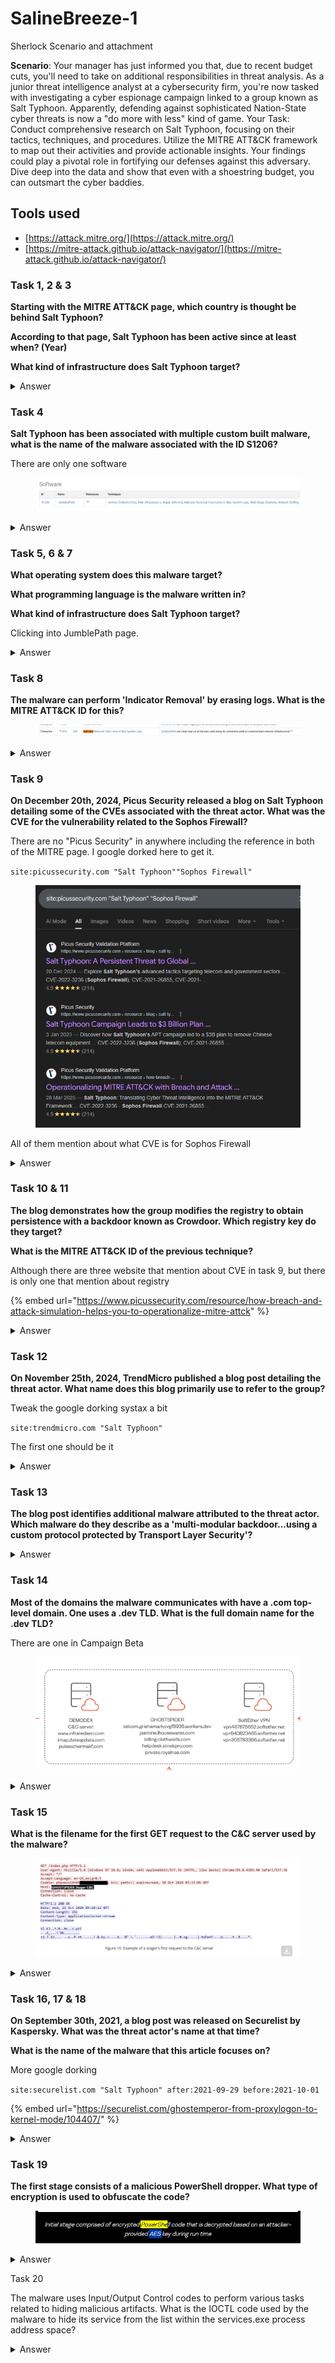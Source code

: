 # SalineBreeze-1

Sherlock Scenario and attachment

**Scenario**: Your manager has just informed you that, due to recent budget cuts, you'll need to take on additional responsibilities in threat analysis. As a junior threat intelligence analyst at a cybersecurity firm, you're now tasked with investigating a cyber espionage campaign linked to a group known as Salt Typhoon. Apparently, defending against sophisticated Nation-State cyber threats is now a "do more with less" kind of game. Your Task: Conduct comprehensive research on Salt Typhoon, focusing on their tactics, techniques, and procedures. Utilize the MITRE ATT\&CK framework to map out their activities and provide actionable insights. Your findings could play a pivotal role in fortifying our defenses against this adversary. Dive deep into the data and show that even with a shoestring budget, you can outsmart the cyber baddies.

## Tools used

* [https://attack.mitre.org/](https://attack.mitre.org/)
* [https://mitre-attack.github.io/attack-navigator/](https://mitre-attack.github.io/attack-navigator/)



### Task 1, 2 & 3

**Starting with the MITRE ATT\&CK page, which country is thought be behind Salt Typhoon?**

**According to that page, Salt Typhoon has been active since at least when? (Year)**

**What kind of infrastructure does Salt Typhoon target?**

<details>

<summary>Answer</summary>

<figure><img src="../../../.gitbook/assets/image (3) (1).png" alt=""><figcaption></figcaption></figure>

China

2019

Network

</details>

### Task 4

**Salt Typhoon has been associated with multiple custom built malware, what is the name of the malware associated with the ID S1206?**

There are only one software

<figure><img src="../../../.gitbook/assets/image (3) (1) (1).png" alt=""><figcaption></figcaption></figure>

<details>

<summary>Answer</summary>

JumbledPath

</details>

### Task 5, 6 & 7

**What operating system does this malware target?**

**What programming language is the malware written in?**

**What kind of infrastructure does Salt Typhoon target?**

Clicking into JumblePath page.

<details>

<summary>Answer</summary>

<figure><img src="../../../.gitbook/assets/image (4) (1).png" alt=""><figcaption></figcaption></figure>

Linux

Go

Cisco

</details>

### Task 8

**The malware can perform 'Indicator Removal' by erasing logs. What is the MITRE ATT\&CK ID for this?**

<figure><img src="../../../.gitbook/assets/image (7) (1).png" alt=""><figcaption></figcaption></figure>

<details>

<summary>Answer</summary>

T1070.002

</details>

### Task 9

**On December 20th, 2024, Picus Security released a blog on Salt Typhoon detailing some of the CVEs associated with the threat actor. What was the CVE for the vulnerability related to the Sophos Firewall?**

There are no "Picus Security" in anywhere including the reference in both of the MITRE page. I google dorked here to get it.

`site:picussecurity.com "Salt Typhoon""Sophos Firewall"`&#x20;

<figure><img src="../../../.gitbook/assets/image (9).png" alt="" width="530"><figcaption></figcaption></figure>

All of them mention about what CVE is for Sophos Firewall

<details>

<summary>Answer</summary>

<figure><img src="../../../.gitbook/assets/image (10).png" alt=""><figcaption></figcaption></figure>

CVE-2022-3236

</details>

### Task 10 & 11

**The blog demonstrates how the group modifies the registry to obtain persistence with a backdoor known as Crowdoor. Which registry key do they target?**

**What is the MITRE ATT\&CK ID of the previous technique?**

Although there are three website that mention about CVE in task 9, but there is only one that mention about registry

{% embed url="https://www.picussecurity.com/resource/how-breach-and-attack-simulation-helps-you-to-operationalize-mitre-attck" %}

<details>

<summary>Answer</summary>

<figure><img src="../../../.gitbook/assets/image (12).png" alt=""><figcaption></figcaption></figure>

HKCU\Software\Microsoft\Windows\CurrentVersion\Run

T1112

</details>

### Task 12

**On November 25th, 2024, TrendMicro published a blog post detailing the threat actor. What name does this blog primarily use to refer to the group?**

Tweak the google dorking systax a bit

`site:trendmicro.com "Salt Typhoon"`

The first one should be it

<details>

<summary>Answer</summary>

<figure><img src="../../../.gitbook/assets/image (13).png" alt=""><figcaption></figcaption></figure>

Earth Estries

</details>

### Task 13

**The blog post identifies additional malware attributed to the threat actor. Which malware do they describe as a 'multi-modular backdoor...using a custom protocol protected by Transport Layer Security'?**

<details>

<summary>Answer</summary>

<figure><img src="../../../.gitbook/assets/image (14).png" alt=""><figcaption></figcaption></figure>

GHOSTSPIDER

</details>

### Task 14

**Most of the domains the malware communicates with have a .com top-level domain. One uses a .dev TLD. What is the full domain name for the .dev TLD?**

There are one in Campaign Beta

<figure><img src="../../../.gitbook/assets/image (15).png" alt=""><figcaption></figcaption></figure>

<details>

<summary>Answer</summary>

telcom.grishamarkovgf8936.workers.dev

</details>

### Task 15

**What is the filename for the first GET request to the C\&C server used by the malware?**

<figure><img src="../../../.gitbook/assets/image (17).png" alt=""><figcaption></figcaption></figure>

<details>

<summary>Answer</summary>

index.php

</details>

### Task 16, 17 & 18

**On September 30th, 2021, a blog post was released on Securelist by Kaspersky. What was the threat actor's name at that time?**

**What is the name of the malware that this article focuses on?**

More google dorking

`site:securelist.com "Salt Typhoon" after:2021-09-29 before:2021-10-01`

{% embed url="https://securelist.com/ghostemperor-from-proxylogon-to-kernel-mode/104407/" %}

<details>

<summary>Answer</summary>

GhostEmperor

Demodex

Rootkit

</details>

### Task 19

**The first stage consists of a malicious PowerShell dropper. What type of encryption is used to obfuscate the code?**

<figure><img src="../../../.gitbook/assets/image (18).png" alt=""><figcaption></figcaption></figure>

<details>

<summary>Answer</summary>

AES

</details>

Task 20

The malware uses Input/Output Control codes to perform various tasks related to hiding malicious artifacts. What is the IOCTL code used by the malware to hide its service from the list within the services.exe process address space?

<details>

<summary>Answer</summary>

<figure><img src="../../../.gitbook/assets/image (19).png" alt=""><figcaption></figcaption></figure>

0x220300

</details>

